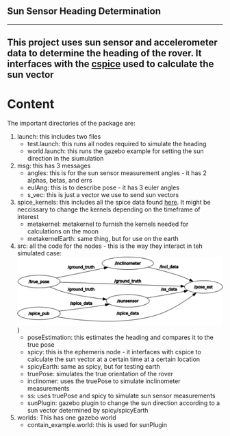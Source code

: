 ## Sun Sensor Heading Determination
---
This project uses sun sensor and accelerometer data to determine the heading of the rover. It interfaces with the [cspice](https://github.com/swimyoda/cspice) used to calculate the sun vector
---
# Content
The important directories of the package are:
1. launch: this includes two files
	- test.launch: this runs all nodes required to simulate the heading
	- world.launch: this runs the gazebo example for setting the sun direction in the siumulation
2. msg: this has 3 messages
	- angles: this is for the sun sensor measurement angles - it has 2 alphas, betas, and errs
	- eulAng: this is to describe pose - it has 3 euler angles
	- s_vec: this is just a vector we use to send sun vectors
3. spice_kernels: this includes all the spice data found [here](https://naif.jpl.nasa.gov/pub/naif/generic_kernels/). It might be neccissary to change the kernels depending on the timeframe of interest
	- metakernel: metakernel to furnish the kernels needed for calculations on the moon
	- metakernelEarth: same thing, but for use on the earth
4. src: all the code for the nodes - this is the way they interact in teh simulated case: ![nodes](graph_sim.png))
	- poseEstimation: this estimates the heading and compares it to the true pose
	- spicy: this is the ephemeris node - it interfaces with cspice to calculate the sun vector at a certain time at a certain location
	- spicyEarth: same as spicy, but for testing earth
	- truePose: simulates the true orientation of the rover
	- inclinomer: uses the truePose to simulate inclinometer measurements
	- ss: uses truePose and spicy to simulate sun sensor measurements
	- sunPlugin: gazebo plugin to change the sun direction according to a sun vector determined by spicy/spicyEarth
5. worlds: This has one gazebo world
	- contain_example.world: this is used for sunPlugin
